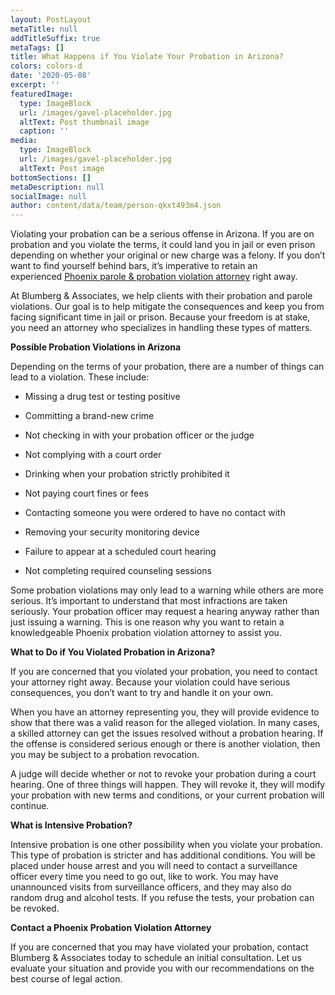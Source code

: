 ```yaml
---
layout: PostLayout
metaTitle: null
addTitleSuffix: true
metaTags: []
title: What Happens if You Violate Your Probation in Arizona?
colors: colors-d
date: '2020-05-08'
excerpt: ''
featuredImage:
  type: ImageBlock
  url: /images/gavel-placeholder.jpg
  altText: Post thumbnail image
  caption: ''
media:
  type: ImageBlock
  url: /images/gavel-placeholder.jpg
  altText: Post image
bottomSections: []
metaDescription: null
socialImage: null
author: content/data/team/person-qkxt493m4.json
---
```


Violating your probation can be a serious offense in Arizona. If you are on probation and you violate the terms, it could land you in jail or even prison depending on whether your original or new charge was a felony. If you don’t want to find yourself behind bars, it’s imperative to retain an experienced [Phoenix parole & probation violation attorney](https://www.azblumberglaw.com/phoenix-criminal-attorney/parole-probation-violations/) right away.

At Blumberg & Associates, we help clients with their probation and parole violations. Our goal is to help mitigate the consequences and keep you from facing significant time in jail or prison. Because your freedom is at stake, you need an attorney who specializes in handling these types of matters.

**Possible Probation Violations in Arizona**

Depending on the terms of your probation, there are a number of things can lead to a violation. These include:

- Missing a drug test or testing positive

- Committing a brand-new crime

- Not checking in with your probation officer or the judge

- Not complying with a court order

- Drinking when your probation strictly prohibited it

- Not paying court fines or fees

- Contacting someone you were ordered to have no contact with

- Removing your security monitoring device

- Failure to appear at a scheduled court hearing

- Not completing required counseling sessions

Some probation violations may only lead to a warning while others are more serious. It’s important to understand that most infractions are taken seriously. Your probation officer may request a hearing anyway rather than just issuing a warning. This is one reason why you want to retain a knowledgeable Phoenix probation violation attorney to assist you.

**What to Do if You Violated Probation in Arizona?**

If you are concerned that you violated your probation, you need to contact your attorney right away. Because your violation could have serious consequences, you don’t want to try and handle it on your own.

When you have an attorney representing you, they will provide evidence to show that there was a valid reason for the alleged violation. In many cases, a skilled attorney can get the issues resolved without a probation hearing. If the offense is considered serious enough or there is another violation, then you may be subject to a probation revocation.

A judge will decide whether or not to revoke your probation during a court hearing. One of three things will happen. They will revoke it, they will modify your probation with new terms and conditions, or your current probation will continue.

**What is Intensive Probation?**

Intensive probation is one other possibility when you violate your probation. This type of probation is stricter and has additional conditions. You will be placed under house arrest and you will need to contact a surveillance officer every time you need to go out, like to work. You may have unannounced visits from surveillance officers, and they may also do random drug and alcohol tests. If you refuse the tests, your probation can be revoked.

**Contact a Phoenix Probation Violation Attorney**

If you are concerned that you may have violated your probation, contact Blumberg & Associates today to schedule an initial consultation. Let us evaluate your situation and provide you with our recommendations on the best course of legal action.

